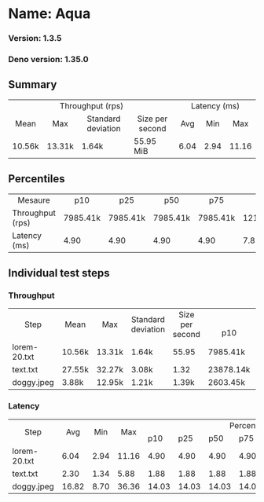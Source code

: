 # Name: Aqua 
  
  ### Version: 1.3.5
  ### Deno version: 1.35.0

## Summary
<table>
<tr>
    <td align="center" colspan="4">Throughput (rps)</td>
    <td align="center" colspan="3">Latency (ms)</td>
</tr>
<tr>
    <td align="center">Mean</td>
    <td align="center">Max</td>
    <td align="center">Standard deviation</td>
    <td align="center">Size per second</td>
    <td align="center">Avg</td>
    <td align="center">Min</td>
    <td align="center">Max</td>
</tr>
<tr>
    <td>10.56k</td>
    <td>13.31k</td>
    <td>1.64k</td>
    <td>55.95 MiB</td>
    <td>6.04</td>
    <td>2.94</td>
    <td>11.16</td>
</tr>
</table>

## Percentiles

<table>
<tr>
  <td align="center">Mesaure</td>
  <td align="center">p10</td>
  <td align="center">p25</td>
  <td align="center">p50</td>
  <td align="center">p75</td>
  <td align="center">p90</td>
  <td align="center">p95</td>
  <td align="center">p99</td>
</tr>
<tr>
  <td>Throughput (rps)</td>
  <td>7985.41k</td>
  <td>7985.41k</td>
  <td>7985.41k</td>
  <td>7985.41k</td>
  <td>12152.47k</td>
  <td>12511.74k</td>
  <td>13107.93k</td>
</tr>
<tr>
  <td>Latency (ms)</td>
  <td>4.90</td>
  <td>4.90</td>
  <td>4.90</td>
  <td>4.90</td>
  <td>7.82</td>
  <td>8.26</td>
  <td>9.24</td>
</tr>
</table>

## Individual test steps

### Throughput

<table>
<tr>
  <td align="center" rowspan="2">Step</td>
  <td align="center" rowspan="2">Mean</td>
  <td align="center" rowspan="2">Max</td>
  <td align="center" rowspan="2">Standard deviation</td>
  <td align="center" rowspan="2">Size per second</td>
  <td align="center" colspan="7">Percentiles</td>
</tr>
<tr>
  <!-- still Step -->
  <!-- still Mean -->
  <!-- still Max -->
  <!-- still Standard deviation -->
  <!-- still Size per second -->
  <td align="center">p10</td>
  <td align="center">p25</td>
  <td align="center">p50</td>
  <td align="center">p75</td>
  <td align="center">p90</td>
  <td align="center">p95</td>
  <td align="center">p99</td>
</tr>
<tr>
  <td>lorem-20.txt</td>
  <td>10.56k</td>
  <td>13.31k</td>
  <td>1.64k</td>
  <td>55.95</td>
  <td>7985.41k</td>
  <td>7985.41k</td>
  <td>7985.41k</td>
  <td>7985.41k</td>
  <td>12152.47k</td>
  <td>12511.74k</td>
  <td>13107.93k</td>
</tr><tr>
  <td>text.txt</td>
  <td>27.55k</td>
  <td>32.27k</td>
  <td>3.08k</td>
  <td>1.32</td>
  <td>23878.14k</td>
  <td>23878.14k</td>
  <td>23878.14k</td>
  <td>23878.14k</td>
  <td>30844.29k</td>
  <td>31910.50k</td>
  <td>32272.91k</td>
</tr><tr>
  <td>doggy.jpeg</td>
  <td>3.88k</td>
  <td>12.95k</td>
  <td>1.21k</td>
  <td>1.39k</td>
  <td>2603.45k</td>
  <td>2603.45k</td>
  <td>2603.45k</td>
  <td>2603.45k</td>
  <td>5148.46k</td>
  <td>5730.55k</td>
  <td>6878.11k</td>
</tr></table>

### Latency

<table>
<tr>
  <td align="center" rowspan="2">Step</td>
  <td align="center" rowspan="2">Avg</td>
  <td align="center" rowspan="2">Min</td>
  <td align="center" rowspan="2">Max</td>
  <td align="center" colspan="7">Percentiles</td>
</tr>
<tr>
  <!-- still Avg -->
  <!-- still Min -->
  <!-- still Max -->
  <td>p10</td>
  <td>p25</td>
  <td>p50</td>
  <td>p75</td>
  <td>p90</td>
  <td>p95</td>
  <td>p99</td>
</tr>
<tr>
  <td>lorem-20.txt</td>
  <td>6.04</td>
  <td>2.94</td>
  <td>11.16</td>
  <td>4.90</td>
  <td>4.90</td>
  <td>4.90</td>
  <td>4.90</td>
  <td>7.82</td>
  <td>8.26</td>
  <td>9.24</td>
</tr><tr>
  <td>text.txt</td>
  <td>2.30</td>
  <td>1.34</td>
  <td>5.88</td>
  <td>1.88</td>
  <td>1.88</td>
  <td>1.88</td>
  <td>1.88</td>
  <td>2.77</td>
  <td>2.99</td>
  <td>3.68</td>
</tr><tr>
  <td>doggy.jpeg</td>
  <td>16.82</td>
  <td>8.70</td>
  <td>36.36</td>
  <td>14.03</td>
  <td>14.03</td>
  <td>14.03</td>
  <td>14.03</td>
  <td>19.41</td>
  <td>20.44</td>
  <td>23.48</td>
</tr></table>